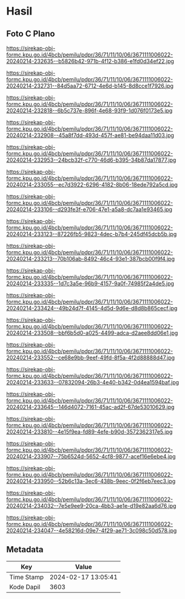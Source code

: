 # Hasil

## Foto C Plano

https://sirekap-obj-formc.kpu.go.id/4bcb/pemilu/pdpr/36/71/11/10/06/3671111006022-20240214-232635--b5826b42-971b-4f12-b386-e1fd0d34ef22.jpg

https://sirekap-obj-formc.kpu.go.id/4bcb/pemilu/pdpr/36/71/11/10/06/3671111006022-20240214-232731--84d5aa72-6712-4e6d-b145-8d8cce1f7926.jpg

https://sirekap-obj-formc.kpu.go.id/4bcb/pemilu/pdpr/36/71/11/10/06/3671111006022-20240214-232818--6b5c737e-896f-4e68-93f9-1d076f0173e5.jpg

https://sirekap-obj-formc.kpu.go.id/4bcb/pemilu/pdpr/36/71/11/10/06/3671111006022-20240214-232908--45a8f7dd-493d-457f-ae81-be94daa11d03.jpg

https://sirekap-obj-formc.kpu.go.id/4bcb/pemilu/pdpr/36/71/11/10/06/3671111006022-20240214-232953--24bcb32f-c770-46d6-b395-34b87da17877.jpg

https://sirekap-obj-formc.kpu.go.id/4bcb/pemilu/pdpr/36/71/11/10/06/3671111006022-20240214-233055--ec7d3922-6296-4182-8b06-18ede792a5cd.jpg

https://sirekap-obj-formc.kpu.go.id/4bcb/pemilu/pdpr/36/71/11/10/06/3671111006022-20240214-233106--d293fe3f-e706-47e1-a5a8-dc7aa1e93465.jpg

https://sirekap-obj-formc.kpu.go.id/4bcb/pemilu/pdpr/36/71/11/10/06/3671111006022-20240214-233123--87226fb5-9823-4dec-b7b4-245df45dcb5b.jpg

https://sirekap-obj-formc.kpu.go.id/4bcb/pemilu/pdpr/36/71/11/10/06/3671111006022-20240214-233213--70b106ab-8492-46c4-93e1-387bcb00f9f4.jpg

https://sirekap-obj-formc.kpu.go.id/4bcb/pemilu/pdpr/36/71/11/10/06/3671111006022-20240214-233335--1d7c3a5e-96b9-4157-9a0f-74985f2a4de5.jpg

https://sirekap-obj-formc.kpu.go.id/4bcb/pemilu/pdpr/36/71/11/10/06/3671111006022-20240214-233424--49b24d7f-4145-4d5d-9d6e-d8d8b865cecf.jpg

https://sirekap-obj-formc.kpu.go.id/4bcb/pemilu/pdpr/36/71/11/10/06/3671111006022-20240214-233508--bbf6b5d0-a025-4499-adca-d2aee8dd06e1.jpg

https://sirekap-obj-formc.kpu.go.id/4bcb/pemilu/pdpr/36/71/11/10/06/3671111006022-20240214-233552--ce68e9bb-9eef-49fd-8f5a-4f2d88888d47.jpg

https://sirekap-obj-formc.kpu.go.id/4bcb/pemilu/pdpr/36/71/11/10/06/3671111006022-20240214-233633--07832094-26b3-4e40-b342-0d4ea1594baf.jpg

https://sirekap-obj-formc.kpu.go.id/4bcb/pemilu/pdpr/36/71/11/10/06/3671111006022-20240214-233645--146d4072-7161-45ac-ad2f-67de53010629.jpg

https://sirekap-obj-formc.kpu.go.id/4bcb/pemilu/pdpr/36/71/11/10/06/3671111006022-20240214-233810--4e15f9ea-fd89-4efe-b90d-3572362317e5.jpg

https://sirekap-obj-formc.kpu.go.id/4bcb/pemilu/pdpr/36/71/11/10/06/3671111006022-20240214-233907--75b6524d-5652-4cf8-9877-acef16e6ebe4.jpg

https://sirekap-obj-formc.kpu.go.id/4bcb/pemilu/pdpr/36/71/11/10/06/3671111006022-20240214-233950--52b6c13a-3ec6-438b-9eec-0f2f6eb7eec3.jpg

https://sirekap-obj-formc.kpu.go.id/4bcb/pemilu/pdpr/36/71/11/10/06/3671111006022-20240214-234032--7e5e9ee9-20ca-4bb3-ae1e-d19e82aa6d76.jpg

https://sirekap-obj-formc.kpu.go.id/4bcb/pemilu/pdpr/36/71/11/10/06/3671111006022-20240214-234047--4e58216d-09e7-4f29-ae71-3c098c50d578.jpg


## Metadata

| Key        | Value               |
| ---------- | ------------------- |
| Time Stamp | 2024-02-17 13:05:41 |
| Kode Dapil | 3603                |



